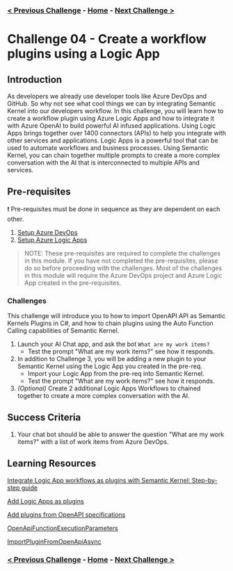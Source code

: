 ### [< Previous Challenge](./Challenge-03.md) - **[Home](./README.md)** - [Next Challenge >](./Challenge-05.md)

# Challenge 04 -  Create a workflow plugins using a Logic App

## Introduction

As developers we already use developer tools like Azure DevOps and GitHub. So why not see what cool things we can by integrating Semantic Kernel into our developers workflow. In this challenge, you will learn how to create a workflow plugin using Azure Logic Apps and how to integrate it with Azure OpenAI to build powerful AI infused applications. Using Logic Apps brings together over 1400 connectors (APIs) to help you integrate with other services and applications. Logic Apps is a powerful tool that can be used to automate workflows and business processes. Using Semantic Kernel, you can chain together multiple prompts to create a more complex conversation with the AI that is interconnected to multiple APIs and services.

## Pre-requisites

:exclamation: Pre-requisites must be done in sequence as they are dependent on each other.

1. [Setup Azure DevOps](./Challenge-04-Prereq-ADO.md)
1. [Setup Azure Logic Apps](./Challenge-04-Prereq-LogicApp.md)

>NOTE: These pre-requisites are required to complete the challenges in this module. If you have not completed the pre-requisites, please do so before proceeding with the challenges. Most of the challenges in this module will require the Azure DevOps project and Azure Logic App created in the pre-requisites.

### Challenges

This challenge will introduce you to how to import OpenAPI API as Semantic Kernels Plugins in C#, and how to chain plugins using the Auto Function Calling capabilities of Semantic Kernel.

1. Launch your AI Chat app, and ask the bot `What are my work items?`
    - Test the prompt "What are my work items?" see how it responds.
1. In addition to Challenge 3, you will be adding a new plugin to your Semantic Kernel using the Logic App you created in the pre-req.
    - Import your Logic App from the pre-req into Semantic Kernel.
    - Test the prompt "What are my work items?" see how it responds.
1. _(Optional)_ Create 2 additional Logic Apps Workflows to chained together to create a more complex conversation with the AI.

## Success Criteria

1. Your chat bot should be able to answer the question "What are my work items?" with a list of work items from Azure DevOps.

## Learning Resources

[Integrate Logic App workflows as plugins with Semantic Kernel: Step-by-step guide](https://techcommunity.microsoft.com/t5/azure-integration-services-blog/integrate-logic-app-workflows-as-plugins-with-semantic-kernel/ba-p/4210854)

[Add Logic Apps as plugins](https://learn.microsoft.com/en-us/semantic-kernel/concepts/plugins/adding-logic-apps-as-plugins)

[Add plugins from OpenAPI specifications](https://learn.microsoft.com/en-us/semantic-kernel/concepts/plugins/adding-openapi-plugins?pivots=programming-language-csharp)

[OpenApiFunctionExecutionParameters](https://learn.microsoft.com/en-us/dotnet/api/microsoft.semantickernel.plugins.openapi.openapifunctionexecutionparameters?view=semantic-kernel-dotnet)

[ImportPluginFromOpenApiAsync](https://learn.microsoft.com/en-us/dotnet/api/microsoft.semantickernel.plugins.openapi.openapikernelextensions.importpluginfromopenapiasync?view=semantic-kernel-dotnet)

### [< Previous Challenge](./Challenge-03.md) - **[Home](./README.md)** - [Next Challenge >](./Challenge-05.md)
